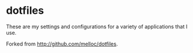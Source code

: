 dotfiles
========

These are my settings and configurations for a variety of applications that I
use.

Forked from http://github.com/melloc/dotfiles.
